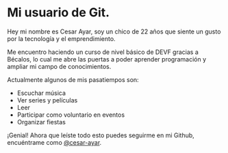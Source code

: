 # Mi usuario de Git.

Hey mi nombre es Cesar Ayar, soy un chico de 22 años que siente un gusto por la tecnología y el emprendimiento.

Me encuentro haciendo un curso de nivel básico de DEVF gracias a Bécalos, lo cual me abre las puertas a poder aprender programación y ampliar mi campo de conocimientos.

Actualmente algunos de mis pasatiempos son:

- Escuchar música
- Ver series y películas
- Leer
- Participar como voluntario en eventos
- Organizar fiestas

¡Genial! Ahora que leíste todo esto puedes seguirme en mi Github, encuéntrame como [@cesar-ayar](https://github.com/cesar-ayar).
